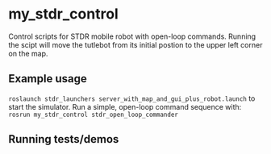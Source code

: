 # my_stdr_control

Control scripts for STDR mobile robot with open-loop commands. Running the scipt will move the tutlebot from its initial postion to the upper left corner on the map.

## Example usage

`roslaunch stdr_launchers server_with_map_and_gui_plus_robot.launch`
to start the simulator.  Run a simple, open-loop command sequence with:
`rosrun my_stdr_control stdr_open_loop_commander`

## Running tests/demos
    
